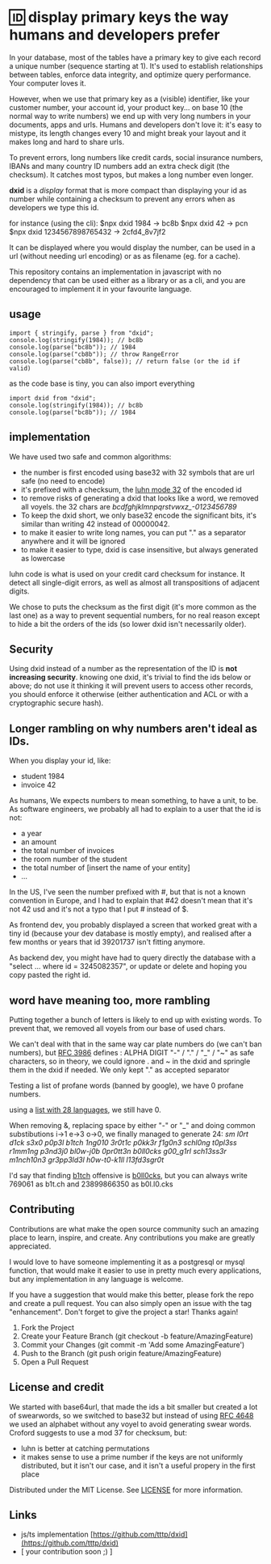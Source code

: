 # 🆔 display primary keys the way humans and developers prefer

In your database, most of the tables have a primary key to give each record a unique number (sequence starting at 1). It's used to establish relationships between tables, enforce data integrity, and optimize query performance. Your computer loves it.

However, when we use that primary key as a (visible) identifier, like your customer number, your account id, your product key... on base 10 (the normal way to write numbers) we end up with very long numbers in your documents, apps and urls. Humans and developers don't love it: it's easy to mistype, its length changes every 10 and might break your layout and it makes long and hard to share urls.

To prevent errors, long numbers like credit cards, social insurance numbers, IBANs and many country ID numbers add an extra check digit (the checksum). It catches most typos, but makes a long number even longer.

**dxid** is a _display_ format that is more compact than displaying your id as number while containing a checksum to prevent any errors when as developers we type this id.

for instance (using the cli):
    $npx dxid 1984 -> bc8b
    $npx dxid 42 -> pcn
    $npx dxid 1234567898765432 -> 2cfd4_8v7jf2

It can be displayed where you would display the number, can be used in a url (without needing url encoding) or as as filename (eg. for a cache).

This repository contains an implementation in javascript with no dependency that can be used either as a library or as a cli, and you are encouraged to implement it in your favourite language.

## usage

    import { stringify, parse } from "dxid";
    console.log(stringify(1984)); // bc8b
    console.log(parse("bc8b")); // 1984
    console.log(parse("cb8b")); // throw RangeError
    console.log(parse("cb8b", false)); // return false (or the id if valid)

as the code base is tiny, you can also import everything

    import dxid from "dxid";
    console.log(stringify(1984)); // bc8b
    console.log(parse("bc8b")); // 1984


## implementation

We have used two safe and common algorithms:

- the number is first encoded using base32 with 32 symbols that are url safe (no need to encode)
- it's prefixed with a checksum, the [luhn mode 32](https://en.wikipedia.org/wiki/Luhn_mod_N_algorithm) of the encoded id
- to remove risks of generating a dxid that looks like a word, we removed all voyels. the 32 chars are *bcdfghjklmnpqrstvwxz_-0123456789*
- To keep the dxid short, we only base32 encode the significant bits, it's similar than writing 42 instead of 00000042.
- to make it easier to write long names, you can put "." as a separator anywhere and it will be ignored
- to make it easier to type, dxid is case insensitive, but always generated as lowercase

luhn code is what is used on your credit card checksum for instance. It detect all single-digit errors, as well as almost all transpositions of adjacent digits.

We chose to puts the checksum as the first digit (it's more common as the last one) as a way to prevent sequential numbers, for no real reason except to hide a bit the orders of the ids (so lower dxid isn't necessarily older).

## Security

Using dxid instead of a number as the representation of the ID is **not increasing security**. knowing one dxid, it's trivial to find the ids below or above; do not use it thinking it will prevent users to access other records, you should enforce it otherwise (either authentication and ACL or with a cryptographic secure hash).

## Longer rambling on why numbers aren't ideal as IDs.

When you display your id, like:

- student 1984
- invoice 42

As humans, We expects numbers to mean something, to have a unit, to be. As software engineers, we probably all had to explain to a user that the id is not:
- a year
- an amount
- the total number of invoices
- the room number of the student
- the total number of [insert the name of your entity]
- ...

In the US, I've seen the number prefixed with #, but that is not a known convention in Europe, and I had to explain that #42 doesn't mean that it's not 42 usd and it's not a typo that I put # instead of $.

As frontend dev, you probably displayed a screen that worked great with a tiny id (because your dev database is mostly empty), and realised after a few months or years that id 39201737 isn't fitting anymore. 

As backend dev, you might have had to query directly the database with a "select ... where id = 3245082357", or update or delete and hoping you copy pasted the right id. 

## word have meaning too, more rambling

Putting together a bunch of letters is likely to end up with existing words. To prevent that, we removed all voyels from our base of used chars.


We can't deal with that in the same way car plate numbers do (we can't ban numbers), but [RFC 3986](http://www.ietf.org/rfc/rfc3986.txt) defines : ALPHA  DIGIT  "-" / "." / "\_" / "~" as safe characters, so in theory, we could ignore . and ~ in the dxid and springle them in the dxid if needed. We only kept "." as accepted separator

Testing a list of profane words (banned by google), we have 0 profane numbers.

using a [list with 28 languages](https://github.com/LDNOOBW/List-of-Dirty-Naughty-Obscene-and-Otherwise-Bad-Words), we still have 0.

When removing &, replacing space by either "-" or "\_" and doing common substibutions i->1 e->3 o->0, we finally managed to generate 24: _sm l0rt d1ck s3x0 p0p3l b1tch 1ng010 3r0t1c p0kk3r f1g0n3 schl0ng t0pl3ss r1mm1ng p3nd3j0 bl0w-j0b 0pr0tt3n b0ll0cks g00_g1rl sch13ss3r m1nch10n3 gr3pp3ld3l h0w-t0-k1ll l13fd3sgr0t_

I'd say that finding [b1tch](https://www.merriam-webster.com/dictionary/bitch) offensive is [b0ll0cks](https://www.merriam-webster.com/dictionary/bollocks), but you can always write 769061 as b1t.ch and 23899866350 as b0l.l0.cks

## Contributing

Contributions are what make the open source community such an amazing place to learn, inspire, and create. Any contributions you make are greatly appreciated.

I would love to have someone implementing it as a postgresql or mysql function, that would make it easier to use in pretty much every applications, but any implementation in any language is welcome.

If you have a suggestion that would make this better, please fork the repo and create a pull request. You can also simply open an issue with the tag "enhancement". Don't forget to give the project a star! Thanks again!

1. Fork the Project
1. Create your Feature Branch (git checkout -b feature/AmazingFeature)
1. Commit your Changes (git commit -m 'Add some AmazingFeature')
1. Push to the Branch (git push origin feature/AmazingFeature)
1. Open a Pull Request

## License and credit

We started with base64url, that made the ids a bit smaller but created a lot of swearwords, so we switched to base32 but instead of using [RFC 4648](https://datatracker.ietf.org/doc/html/rfc4648) we used an alphabet without any voyel to avoid generating swear words. Croford suggests to use a mod 37 for checksum, but:
- luhn is better at catching permutations
- it makes sense to use a prime number if the keys are not uniformly distributed, but it isn't our case, and it isn't a useful propery in the first place 

Distributed under the MIT License. See [LICENSE](LICENSE) for more information.

## Links

- js/ts implementation [https://github.com/tttp/dxid](https://github.com/tttp/dxid)
- [ your contribution soon ;) ]
